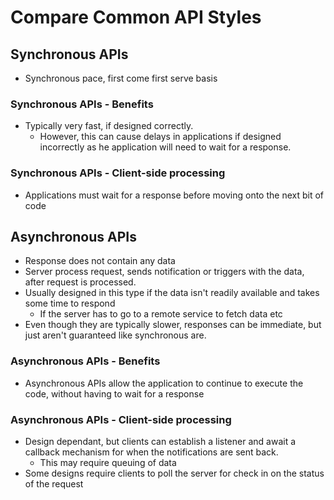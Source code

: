 <!-- cSpell:ignore Fagan -->

# Compare Common API Styles

## Synchronous APIs

* Synchronous pace, first come first serve basis

### Synchronous APIs - Benefits

* Typically very fast, if designed correctly.
    * However, this can cause delays in applications if designed incorrectly as he application will need to wait for a response.

### Synchronous APIs - Client-side processing

* Applications must wait for a response before moving onto the next bit of code

## Asynchronous APIs

* Response does not contain any data
* Server process request, sends notification or triggers with the data, after request is processed.
* Usually designed in this type if the data isn't readily available and takes some time to respond
    * If the server has to go to a remote service to fetch data etc
* Even though they are typically slower, responses can be immediate, but just aren't guaranteed like synchronous are.

### Asynchronous APIs - Benefits

* Asynchronous APIs allow the application to continue to execute the code, without having to wait for a response

### Asynchronous APIs - Client-side processing

* Design dependant, but clients can establish a listener and await a callback mechanism for when the notifications are sent back.
    * This may require queuing of data
* Some designs require clients to poll the server for check in on the status of the request